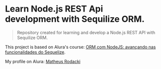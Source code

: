 # Learn Node.js REST Api development with Sequilize ORM.

<!---Esses são exemplos. Veja https://shields.io para outras pessoas ou para personalizar este conjunto de escudos. Você pode querer incluir dependências, status do projeto e informações de licença aqui--->

> Repository created for learning and develop a Node.js REST API with Sequilize ORM.

This project is based on Alura's course: [ORM com NodeJS: avançando nas funcionalidades do Sequelize](https://cursos.alura.com.br/course/orm-nodejs-avancando-sequelize).

My profile on Alura: [Matheus Rodacki](https://cursos.alura.com.br/user/matheus-rodacki)
